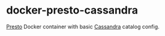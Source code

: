 # docker-presto-cassandra
[Presto](https://prestodb.io/) Docker container with basic [Cassandra](http://cassandra.apache.org/) catalog config.
